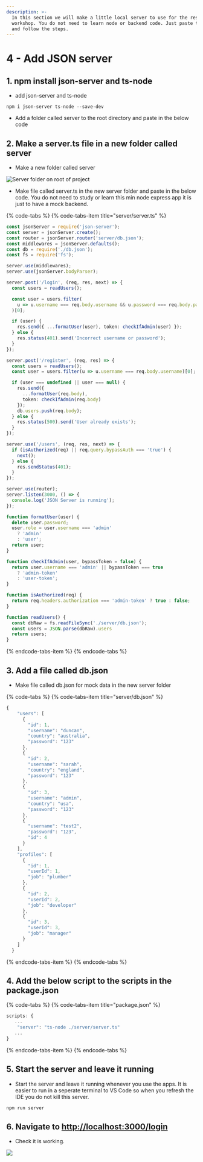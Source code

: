 ```yaml
---
description: >-
  In this section we will make a little local server to use for the rest or the
  workshop. You do not need to learn node or backend code. Just paste this in
  and follow the steps.
---
```


# 4 - Add JSON server

## 1. npm install json-server and ts-node

* add json-server and ts-node

```text
npm i json-server ts-node --save-dev
```

* Add a folder called server to the root directory and paste in the below code

## 2. Make a server.ts file in a new folder called server

* Make a new folder called server

![Server folder on root of project](../.gitbook/assets/image%20%2815%29.png)

* Make file called server.ts in the new server folder and paste in the below code. You do not need to study or learn this min node express app it is just to have a mock backend.

{% code-tabs %}
{% code-tabs-item title="server/server.ts" %}
```typescript
const jsonServer = require('json-server');
const server = jsonServer.create();
const router = jsonServer.router('server/db.json');
const middlewares = jsonServer.defaults();
const db = require('./db.json');
const fs = require('fs');

server.use(middlewares);
server.use(jsonServer.bodyParser);

server.post('/login', (req, res, next) => { 
  const users = readUsers();

  const user = users.filter(
    u => u.username === req.body.username && u.password === req.body.password
  )[0];

  if (user) {
    res.send({ ...formatUser(user), token: checkIfAdmin(user) });
  } else {
    res.status(401).send('Incorrect username or password');
  }
});

server.post('/register', (req, res) => {
  const users = readUsers();
  const user = users.filter(u => u.username === req.body.username)[0];

  if (user === undefined || user === null) {
    res.send({
      ...formatUser(req.body),
      token: checkIfAdmin(req.body)
    });
    db.users.push(req.body);
  } else {
    res.status(500).send('User already exists');
  }
});

server.use('/users', (req, res, next) => {
  if (isAuthorized(req) || req.query.bypassAuth === 'true') {
    next();
  } else {
    res.sendStatus(401);
  }
});

server.use(router);
server.listen(3000, () => {
  console.log('JSON Server is running');
});

function formatUser(user) {
  delete user.password;
  user.role = user.username === 'admin'
    ? 'admin'
    : 'user';
  return user;
}

function checkIfAdmin(user, bypassToken = false) {
  return user.username === 'admin' || bypassToken === true
    ? 'admin-token'
    : 'user-token';
}

function isAuthorized(req) {
  return req.headers.authorization === 'admin-token' ? true : false;
}

function readUsers() {
  const dbRaw = fs.readFileSync('./server/db.json');  
  const users = JSON.parse(dbRaw).users
  return users;
}
```
{% endcode-tabs-item %}
{% endcode-tabs %}

## 3. Add a file called db.json 

* Make file called db.json for mock data in the new server folder

{% code-tabs %}
{% code-tabs-item title="server/db.json" %}
```javascript
{
    "users": [
      {
        "id": 1,
        "username": "duncan",
        "country": "australia",
        "password": "123"
      },
      {
        "id": 2,
        "username": "sarah",
        "country": "england",
        "password": "123"
      },
      {
        "id": 3,
        "username": "admin",
        "country": "usa",
        "password": "123"
      },
      {
        "username": "test2",
        "password": "123",
        "id": 4
      }
    ],
    "profiles": [
      {
        "id": 1,
        "userId": 1,
        "job": "plumber"
      },
      {
        "id": 2,
        "userId": 2,
        "job": "developer"
      },
      {
        "id": 3,
        "userId": 3,
        "job": "manager"
      }
    ]
  }
```
{% endcode-tabs-item %}
{% endcode-tabs %}

## 4. Add the below script to the scripts in the package.json

{% code-tabs %}
{% code-tabs-item title="package.json" %}
```javascript
scripts: {
   ...
    "server": "ts-node ./server/server.ts"
   ...
}
```
{% endcode-tabs-item %}
{% endcode-tabs %}

## 5.  Start the server and leave it running

* Start the server and leave it running whenever you use the apps. It is easier to run in a seperate terminal to VS Code so when you refresh the IDE you do not kill this server.

```bash
npm run server
```

## 6. Navigate to [http://localhost:3000/login](http://localhost:3000/login) 

* Check it is working.

![](../.gitbook/assets/image%20%285%29.png)



